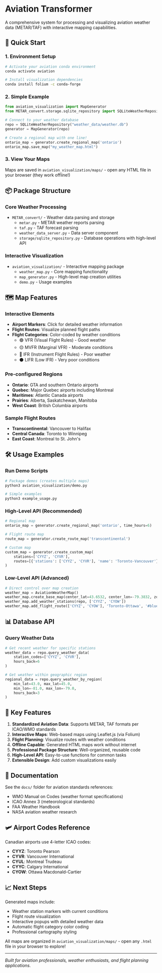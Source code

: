 # Aviation Transformer

A comprehensive system for processing and visualizing aviation weather data (METAR/TAF) with interactive mapping capabilities.

## 🚀 Quick Start

### 1. Environment Setup
```bash
# Activate your aviation conda environment
conda activate aviation

# Install visualization dependencies
conda install folium -c conda-forge
```

### 2. Simple Example
```python
from aviation_visualization import MapGenerator
from METAR_convert.storage.sqlite_repository import SQLiteWeatherRepository

# Connect to your weather database
repo = SQLiteWeatherRepository("weather_data/weather.db")
generator = MapGenerator(repo)

# Create a regional map with one line!
ontario_map = generator.create_regional_map('ontario')
ontario_map.save_map("my_weather_map.html")
```

### 3. View Your Maps
Maps are saved in `aviation_visualization/maps/` - open any HTML file in your browser (they work offline!)

## 📦 Package Structure

### Core Weather Processing
- `METAR_convert/` - Weather data parsing and storage
  - `metar.py` - METAR weather reports parsing
  - `taf.py` - TAF forecast parsing  
  - `weather_data_server.py` - Data server component
  - `storage/sqlite_repository.py` - Database operations with high-level API

### Interactive Visualization
- `aviation_visualization/` - Interactive mapping package
  - `weather_map.py` - Core mapping functionality
  - `map_generator.py` - High-level map creation utilities
  - `demo.py` - Usage examples

## 🗺️ Map Features

### Interactive Elements
- **Airport Markers**: Click for detailed weather information
- **Flight Routes**: Visualize planned flight paths
- **Flight Categories**: Color-coded by weather conditions
  - 🟢 VFR (Visual Flight Rules) - Good weather
  - 🟡 MVFR (Marginal VFR) - Moderate conditions  
  - 🔴 IFR (Instrument Flight Rules) - Poor weather
  - ⚫ LIFR (Low IFR) - Very poor conditions

### Pre-configured Regions
- **Ontario**: GTA and southern Ontario airports
- **Quebec**: Major Quebec airports including Montreal
- **Maritimes**: Atlantic Canada airports
- **Prairies**: Alberta, Saskatchewan, Manitoba
- **West Coast**: British Columbia airports

### Sample Flight Routes
- **Transcontinental**: Vancouver to Halifax
- **Central Canada**: Toronto to Winnipeg  
- **East Coast**: Montreal to St. John's

## 🛠️ Usage Examples

### Run Demo Scripts
```bash
# Package demos (creates multiple maps)
python3 aviation_visualization/demo.py

# Simple examples  
python3 example_usage.py
```

### High-Level API (Recommended)
```python
# Regional map
ontario_map = generator.create_regional_map('ontario', time_hours=6)

# Flight route map
route_map = generator.create_route_map('transcontinental')

# Custom map
custom_map = generator.create_custom_map(
    stations=['CYYZ', 'CYVR'], 
    routes=[{'stations': ['CYYZ', 'CYVR'], 'name': 'Toronto-Vancouver'}]
)
```

### Low-Level API (Advanced)
```python
# Direct control over map creation
weather_map = AviationWeatherMap()
weather_map.create_base_map(center_lat=43.6532, center_lon=-79.3832, zoom=6)
weather_map.add_weather_stations(repo, ['CYYZ', 'CYOW'])
weather_map.add_flight_route(['CYYZ', 'CYOW'], 'Toronto-Ottawa', '#blue')
```

## 📊 Database API

### Query Weather Data
```python
# Get recent weather for specific stations
weather_data = repo.query_weather_data(
    station_codes=['CYYZ', 'CYVR'],
    hours_back=6
)

# Get weather within geographic region  
regional_data = repo.query_weather_by_region(
    min_lat=43.0, max_lat=45.0,
    min_lon=-81.0, max_lon=-79.0,
    hours_back=3
)
```

## 🎯 Key Features

1. **Standardized Aviation Data**: Supports METAR, TAF formats per ICAO/WMO standards
2. **Interactive Maps**: Web-based maps using Leaflet.js (via Folium)
3. **Flight Planning**: Visualize routes with weather conditions
4. **Offline Capable**: Generated HTML maps work without internet
5. **Professional Package Structure**: Well-organized, reusable code
6. **High-Level API**: Easy-to-use functions for common tasks
7. **Extensible Design**: Add custom visualizations easily

## 📝 Documentation

See the `docs/` folder for aviation standards references:
- WMO Manual on Codes (weather format specifications)
- ICAO Annex 3 (meteorological standards)
- FAA Weather Handbook
- NASA aviation weather research

## 🛩️ Airport Codes Reference

Canadian airports use 4-letter ICAO codes:
- **CYYZ**: Toronto Pearson
- **CYVR**: Vancouver International  
- **CYUL**: Montreal Trudeau
- **CYYC**: Calgary International
- **CYOW**: Ottawa Macdonald-Cartier

## 📈 Next Steps

Generated maps include:
- Weather station markers with current conditions
- Flight route visualization
- Interactive popups with detailed weather data
- Automatic flight category color coding
- Professional cartography styling

All maps are organized in `aviation_visualization/maps/` - open any `.html` file in your browser to explore!

---

*Built for aviation professionals, weather enthusiasts, and flight planning applications.*